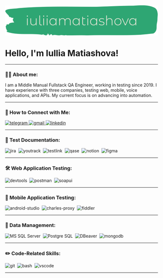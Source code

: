 ![Header](https://github.com/iuliiamatiashovawork/iuliiamatiashovawork/blob/main/assets/logo-no-background.png)

# Hello, I'm Iullia Matiashova!
---
### 👨‍💻 About me:
I am a Middle Manual Fullstack QA Engineer, working in testing since 2019. I have experience with three companies, testing web, mobile, voice applications, and APIs. My current focus is on advancing into automation.

---
### 🤝 How to Connect with Me:
  <div id="badges">
    <a href="https://t.me/iuliiamatiashova" target="_blank">
      <img src="https://cdn-icons-png.flaticon.com/512/2111/2111646.png" width="40" height="40" alt="telegram" />
    </a>
    <a href="mailto:iuliiamatiashova.work@gmail.com" target="_blank">
      <img src="https://img.shields.io/badge/-Gmail-red?style=flat&logo=Gmail&logoColor=white" alt="gmail" />
    </a>
    <a href="https://www.linkedin.com/in/qa-engineer-iuliia-matiashova/" target="_blank">
      <img src="https://custom-icon-badges.demolab.com/badge/LinkedIn-0A66C2?logo=linkedin-white&logoColor=fff" alt="linkedin" />
    </a>
  </div>

---


### 📁 Test Documentation:
<div>
  <img src="https://cdn.jsdelivr.net/gh/devicons/devicon/icons/jira/jira-original.svg" title="jira" alt="jira" width="40" height="40"/>&nbsp
  <img src="https://upload.wikimedia.org/wikipedia/commons/thumb/8/8d/YouTrack_Icon.svg/1024px-YouTrack_Icon.svg.png?20200803082248" title="youtrack" alt="youtrack" width="40" height="40"/>&nbsp
  <img src="https://a.fsdn.com/allura/p/testlink/icon?1538832366" title="testlink" alt="testlink" width="40" height="40"/>&nbsp
  <img src="https://luna1.co/eb0187.png" title="qase" alt="qase" width="40" height="40"/>&nbsp
  <img src="https://upload.wikimedia.org/wikipedia/commons/4/45/Notion_app_logo.png" title="notion" alt="notion" width="40" height="40"/>&nbsp
  <img src="https://cdn.jsdelivr.net/gh/devicons/devicon/icons/figma/figma-original.svg" title="figma" alt="figma" width="40" height="40"/>&nbsp
</div>

---

### 🛠 Web Application Testing:
<div>
  <img src="https://d33wubrfki0l68.cloudfront.net/38b5c953a4667366685d55db55d057c86db1fc54/a0fdc/static/acae6b24d940347661ca901ea07f47c1/chrome-dev-logo-icon.png" title="devtools" alt="devtools" width="40" height="40"/>&nbsp
  <img src="https://seeklogo.com/images/P/postman-logo-0087CA0D15-seeklogo.com.png" title="postman" alt="postman" width="40" height="40"/>&nbsp
  <img src="https://static0.smartbear.co/smartbearbrand/media/images/home/soapui-icon.svg" title="soapui" alt="soapui" width="40" height="40"/>&nbsp
</div>

---

### 📱 Mobile Application Testing:
<div>
  <img src="https://cdn.jsdelivr.net/gh/devicons/devicon/icons/androidstudio/androidstudio-original.svg" title="android-studio" alt="android-studio" width="40" height="40"/>&nbsp
  <img src="https://cdn.icon-icons.com/icons2/3053/PNG/512/charles_proxy_macos_bigsur_icon_190302.png" title="charles-proxy" alt="charles-proxy" width="40" height="40"/>&nbsp
  <img src="https://www.megaleechers.com/storage/Fiddler-Everywhere-Icon.png" title="fiddler" alt="fiddler" width="40" height="40"/>&nbsp
</div>

---

### 💾 Data Management:
<div>
  <img src="https://www.clipartmax.com/png/small/156-1565797_microsoft-logo-transparent-background-microsoft-sql-server-logo.png" title="MS SQL Server" alt="MS SQL Server" height="40"/>&nbsp
  <img src="https://upload.wikimedia.org/wikipedia/commons/2/29/Postgresql_elephant.svg" title="Postgre SQL" alt="Postgre SQL" width="40" height="40"/>&nbsp
  <img src="https://upload.wikimedia.org/wikipedia/commons/b/b5/DBeaver_logo.svg" title="DBeaver" alt="DBeaver" width="40" height="40"/>&nbsp
  <img src="https://cdn.jsdelivr.net/gh/devicons/devicon/icons/mongodb/mongodb-original.svg" title="mongodb" alt="mongodb" width="40" height="40"/>&nbsp
</div>

---

### ✏️ Code-Related Skills:
<div>
  <img src="https://cdn.jsdelivr.net/gh/devicons/devicon/icons/git/git-original.svg" title="git" alt="git" width="40" height="40"/>&nbsp
  <img src="https://upload.wikimedia.org/wikipedia/commons/thumb/4/4b/Bash_Logo_Colored.svg/1024px-Bash_Logo_Colored.svg.png?20180723054350" title="bash" alt="bash" width="40" height="40"/>&nbsp
  <img src="https://cdn.jsdelivr.net/gh/devicons/devicon/icons/vscode/vscode-original.svg" title="vscode" alt="vscode" width="40" height="40"/>&nbsp
  
</div>

---
